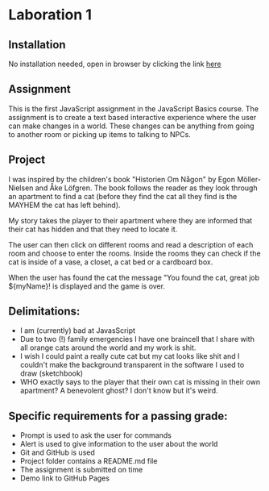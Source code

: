 # Laboration 1

## Installation
No installation needed, open in browser by clicking the link [here](https://caisak.github.io/Laboration-1/)

## Assignment
This is the first JavaScript assignment in the JavaScript Basics course. The assignment is to create a text based interactive experience where the user can make changes in a world. These changes can be anything from going to another room or picking up items to talking
 to NPCs.
## Project
I was inspired by the children's book "Historien Om Någon" by Egon Möller-Nielsen and Åke Löfgren. The book follows the reader as they look through an apartment to find a cat (before they find the cat all they find is the MAYHEM the cat has left behind).

My story takes the player to their apartment where they are informed that their cat has hidden and that they need to locate it. 

The user can then click on different rooms and read a description of each room and choose to enter the rooms. Inside the rooms they can check if the cat is inside of a vase, a closet, a cat bed or a cardboard box.

When the user has found the cat the message "You found the cat, great job ${myName}! is displayed and the game is over.

## Delimitations:
* I am (currently) bad at JavasScript
* Due to two (!) family emergencies I have one braincell that I share with all orange cats around the world and my work is shit.
* I wish I could paint a really cute cat but my cat looks like shit and I couldn't make the background transparent in the software I used to draw (sketchbook)
* WHO exactly says to the player that their own cat is missing in their own apartment? A benevolent ghost? I don't know but it's weird.

## Specific requirements for a passing grade:
* Prompt is used to ask the user for commands
* Alert is used to give information to the user about the world
* Git and GitHub is used
* Project folder contains a README.md file
* The assignment is submitted on time
* Demo link to GitHub Pages